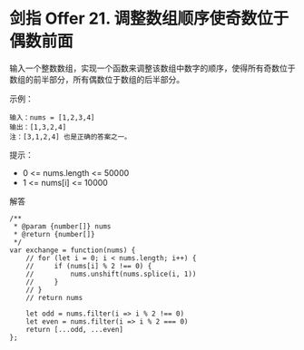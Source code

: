 ﻿# 剑指 Offer 21. 调整数组顺序使奇数位于偶数前面
输入一个整数数组，实现一个函数来调整该数组中数字的顺序，使得所有奇数位于数组的前半部分，所有偶数位于数组的后半部分。

示例：

    输入：nums = [1,2,3,4]
    输出：[1,3,2,4] 
    注：[3,1,2,4] 也是正确的答案之一。

提示：

 - 0 <= nums.length <= 50000
 - 1 <= nums[i] <= 10000
 
解答

    /**
     * @param {number[]} nums
     * @return {number[]}
     */
    var exchange = function(nums) {
        // for (let i = 0; i < nums.length; i++) {
        //     if (nums[i] % 2 !== 0) {
        //         nums.unshift(nums.splice(i, 1))
        //     }
        // }
        // return nums
    
        let odd = nums.filter(i => i % 2 !== 0)
        let even = nums.filter(i => i % 2 === 0)
        return [...odd, ...even]
    };